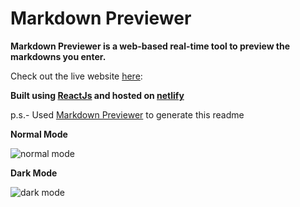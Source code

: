 # Markdown Previewer 
**Markdown Previewer is a web-based real-time tool to preview the markdowns you enter.**

Check out the live website [here](https://markdownn.netlify.app/):

**Built using [ReactJs](https://reactjs.org/) and hosted on [netlify](https://www.netlify.com/)** 

p.s.- Used [Markdown Previewer](https://jolly-beaver-ce327d.netlify.app/) to generate this readme

**Normal Mode**

![normal mode](https://user-images.githubusercontent.com/82315193/137756171-da58cebd-f88a-42e9-8931-b4d7c34ad14b.png)

**Dark Mode**

![dark mode](https://user-images.githubusercontent.com/82315193/137756641-432871cf-193d-4207-b0de-806e6f64033e.png)



